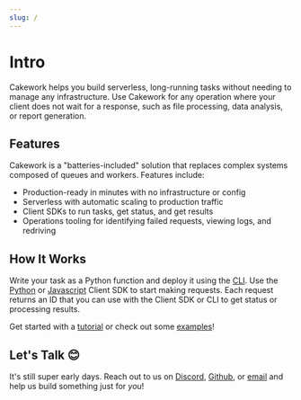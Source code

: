 ```yaml
---
slug: /
---
```


# Intro

Cakework helps you build serverless, long-running tasks without needing to manage any infrastructure. Use Cakework for any operation where your client does not wait for a response, such as file processing, data analysis, or report generation.

## Features

Cakework is a "batteries-included" solution that replaces complex systems composed of queues and workers. Features include:
* Production-ready in minutes with no infrastructure or config
* Serverless with automatic scaling to production traffic
* Client SDKs to run tasks, get status, and get results
* Operations tooling for identifying failed requests, viewing logs, and redriving

## How It Works

Write your task as a Python function and deploy it using the [CLI](./reference/cli/usage). Use the [Python](./reference/cakeworksdk/client/python/usage.md) or [Javascript](./reference/cakeworksdk/client/javascript/usage) Client SDK to start making requests. Each request returns an ID that you can use with the Client SDK or CLI to get status or processing results.

Get started with a [tutorial](./gettingstarted) or check out some [examples](./examples)!

## Let's Talk 😊

It's still super early days. Reach out to us on [Discord](https://discord.gg/yB6GvheDcP), [Github](https://github.com/usecakework), or [email](mailto:eric@cakework.com) and help us build something just for *you*!
